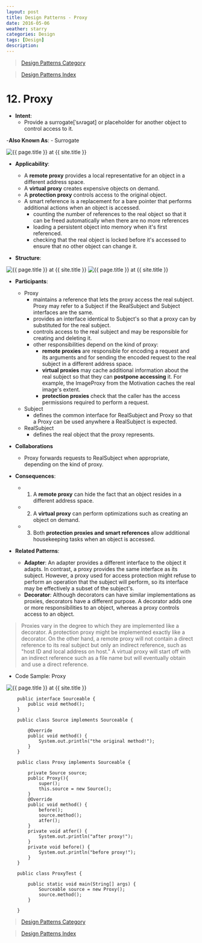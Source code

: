 ```yaml
---
layout: post
title: Design Patterns - Proxy
date: 2016-05-06
weather: starry
categories: Design 
tags: [Design]
description: 
---
```


> [Design Patterns Category](http://raysxysun.github.io/categories/#Design)

> [Design Patterns Index](http://raysxysun.github.io/design/2016/04/18/DesignPatterns/)

# 12. Proxy 

- **Intent**: 
	- Provide a surrogate[ˈsʌrəgət] or placeholder for another object to control access to it.

-**Also Known As**:
	- Surrogate


<img src="{{ site.url }}/assets/img/2016-04-18-DesignPatterns/Granularity.png" alt="{{ page.title }} at {{ site.title }}">

- **Applicability**:
	- A **remote proxy** provides a local representative for an object in a different address space.
	- A **virtual proxy** creates expensive objects on demand.
	- A **protection proxy** controls access to the original object.
	- A smart reference is a replacement for a bare pointer that performs additional actions when an object is accessed.
		- counting the number of references to the real object so that it can be freed automatically when there are no more references
		- loading a persistent object into memory when it's first referenced.
		- checking that the real object is locked before it's accessed to ensure that no other object can change it.
	
- **Structure**:	

<img src="{{ site.url }}/assets/img/2016-04-18-DesignPatterns/Proxy.png" alt="{{ page.title }} at {{ site.title }}">

<img src="{{ site.url }}/assets/img/2016-04-18-DesignPatterns/Proxy2.png" alt="{{ page.title }} at {{ site.title }}">

- **Participants**:
	- Proxy
		- maintains a reference that lets the proxy access the real subject. Proxy may refer to a Subject if the RealSubject and Subject interfaces are the same.
		- provides an interface identical to Subject's so that a proxy can by substituted for the real subject.
		- controls access to the real subject and may be responsible for creating and deleting it.
		- other responsibilities depend on the kind of proxy:
			- **remote proxies** are responsible for encoding a request and its arguments and for sending the encoded request to the real subject in a different address space.
			- **virtual proxies** may cache additional information about the real subject so that they can **postpone accessing** it. For example, the ImageProxy from the Motivation caches the real image's extent.
			- **protection proxies** check that the caller has the access permissions required to perform a request.
	- Subject
		- defines the common interface for RealSubject and Proxy so that a Proxy can be used anywhere a RealSubject is expected.
	- RealSubject	
		- defines the real object that the proxy represents.

- **Collaborations**
	- Proxy forwards requests to RealSubject when appropriate, depending on the kind of proxy.
- **Consequences**:
	- 1. A **remote proxy** can hide the fact that an object resides in a different address space.
	- 2. A **virtual proxy** can perform optimizations such as creating an object on demand.
	- 3. Both **protection proxies and smart references** allow additional housekeeping tasks when an object is accessed.

- **Related Patterns**:
	- **Adapter**: An adapter provides a different interface to the object it adapts. In contrast, a proxy provides the same interface as its subject. However, a proxy used for access protection might refuse to perform an operation that the subject will perform, so its interface may be effectively a subset of the subject's.
	- **Decorator**: Although decorators can have similar implementations as proxies, decorators have a different purpose. A decorator adds one or more responsibilities to an object, whereas a proxy controls access to an object.

> Proxies vary in the degree to which they are implemented like a decorator. A protection proxy might be implemented exactly like a decorator. On the other hand, a remote proxy will not contain a direct reference to its real subject but only an indirect reference, such as "host ID and local address on host." A virtual proxy will start off with an indirect reference such as a file name but will eventually obtain and use a direct reference.

- Code Sample: Proxy

<img src="{{ site.url }}/assets/img/2016-04-18-DesignPatterns/ProxySample.png" alt="{{ page.title }} at {{ site.title }}">	

		public interface Sourceable {  
		    public void method();  
		}  

		public class Source implements Sourceable {  
		  
		    @Override  
		    public void method() {  
		        System.out.println("the original method!");  
		    }  
		}  

		public class Proxy implements Sourceable {  
		  
		    private Source source;  
		    public Proxy(){  
		        super();  
		        this.source = new Source();  
		    }  
		    @Override  
		    public void method() {  
		        before();  
		        source.method();  
		        atfer();  
		    }  
		    private void atfer() {  
		        System.out.println("after proxy!");  
		    }  
		    private void before() {  
		        System.out.println("before proxy!");  
		    }  
		}  

		public class ProxyTest {  
		  
		    public static void main(String[] args) {  
		        Sourceable source = new Proxy();  
		        source.method();  
		    }  
		  
		}  			

> [Design Patterns Category](http://raysxysun.github.io/categories/#Design)

> [Design Patterns Index](http://raysxysun.github.io/design/2016/04/18/DesignPatterns/)